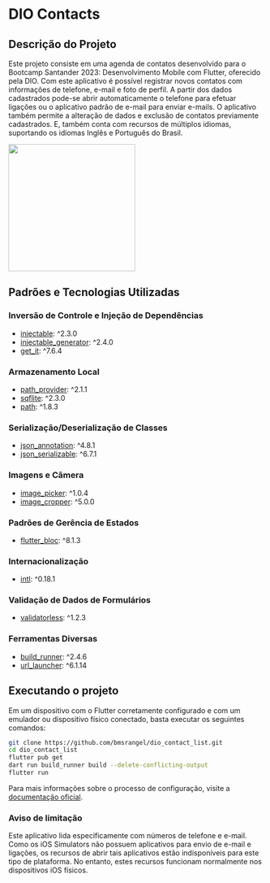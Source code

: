 # DIO Contacts

## Descrição do Projeto

Este projeto consiste em uma agenda de contatos desenvolvido para o Bootcamp Santander 2023: Desenvolvimento Mobile com Flutter, oferecido pela DIO.
Com este aplicativo é possível registrar novos contatos com informações de telefone, e-mail e foto de perfil. A partir dos dados cadastrados pode-se abrir automaticamente o telefone para efetuar ligações ou o aplicativo padrão de e-mail para enviar e-mails.
O aplicativo também permite a alteração de dados e exclusão de contatos previamente cadastrados. E, também conta com recursos de múltiplos idiomas, suportando os idiomas Inglês e Português do Brasil.

<img src=".github/demonstration.gif" width="250px" />

## Padrões e Tecnologias Utilizadas

### Inversão de Controle e Injeção de Dependências

- [injectable](https://pub.dev/packages/injectable): ^2.3.0
- [injectable_generator](https://pub.dev/packages/injectable_generator): ^2.4.0
- [get_it](https://pub.dev/packages/get_it): ^7.6.4

### Armazenamento Local

- [path_provider](https://pub.dev/packages/path_provider): ^2.1.1
- [sqflite](https://pub.dev/packages/sqflite): ^2.3.0
- [path](https://pub.dev/packages/path): ^1.8.3

### Serialização/Deserialização de Classes

- [json_annotation](https://pub.dev/packages/json_annotation): ^4.8.1
- [json_serializable](https://pub.dev/packages/json_serializable): ^6.7.1

### Imagens e Câmera

- [image_picker](https://pub.dev/packages/image_picker): ^1.0.4
- [image_cropper](https://pub.dev/packages/image_cropper): ^5.0.0

### Padrões de Gerência de Estados

- [flutter_bloc](https://pub.dev/packages/flutter_bloc): ^8.1.3

### Internacionalização

- [intl](https://pub.dev/packages/intl): ^0.18.1

### Validação de Dados de Formulários

- [validatorless](https://pub.dev/packages/validatorless): ^1.2.3

### Ferramentas Diversas

- [build_runner](https://pub.dev/packages/build_runner): ^2.4.6
- [url_launcher](https://pub.dev/packages/url_launcher): ^6.1.14

## Executando o projeto

Em um dispositivo com o Flutter corretamente configurado e com um emulador ou dispositivo físico conectado, basta executar os seguintes comandos:

```bash
git clone https://github.com/bmsrangel/dio_contact_list.git
cd dio_contact_list
flutter pub get
dart run build_runner build --delete-conflicting-output
flutter run
```

Para mais informações sobre o processo de configuração, visite a [documentação oficial](https://docs.flutter.dev/get-started/install).

### Aviso de limitação

Este aplicativo lida especificamente com números de telefone e e-mail. Como os iOS Simulators não possuem aplicativos para envio de e-mail e ligações, os recursos de abrir tais aplicativos estão indisponíveis para este tipo de plataforma.
No entanto, estes recursos funcionam normalmente nos dispositivos iOS físicos.
